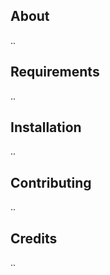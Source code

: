 <h2>About</h2>
..

<h2>Requirements</h2>
..

<h2>Installation</h2>
..

<h2>Contributing</h2>
..

<h2>Credits</h2>
..
